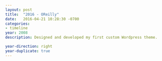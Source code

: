 ```yaml
---
layout: post
title:  "2016 - OReilly"
date:   2016-04-21 10:28:30 -0700
categories:
- timeline
year: 2008
description: Designed and developed my first custom Wordpress theme.

year-direction: right
year-duplicate: true
---
```

